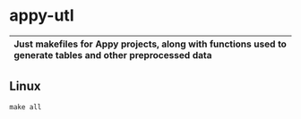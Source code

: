 # appy-utl
|Just makefiles for Appy projects, along with functions used to generate tables and other preprocessed data|
|:---|

## Linux

    make all
